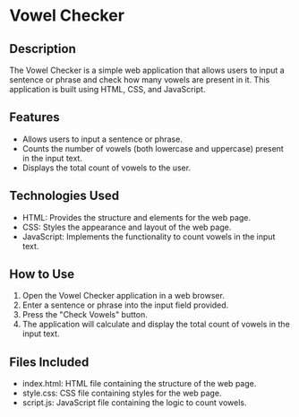 
# Vowel Checker

## Description
The Vowel Checker is a simple web application that allows users to input a sentence or phrase and check how many vowels are present in it. This application is built using HTML, CSS, and JavaScript.

## Features
- Allows users to input a sentence or phrase.
- Counts the number of vowels (both lowercase and uppercase) present in the input text.
- Displays the total count of vowels to the user.

## Technologies Used
- HTML: Provides the structure and elements for the web page.
- CSS: Styles the appearance and layout of the web page.
- JavaScript: Implements the functionality to count vowels in the input text.

## How to Use
1. Open the Vowel Checker application in a web browser.
2. Enter a sentence or phrase into the input field provided.
3. Press the "Check Vowels" button.
4. The application will calculate and display the total count of vowels in the input text.

## Files Included
- index.html: HTML file containing the structure of the web page.
- style.css: CSS file containing styles for the web page.
- script.js: JavaScript file containing the logic to count vowels.
  


